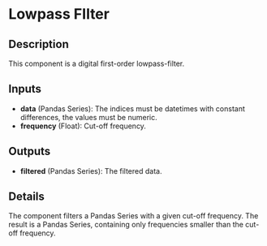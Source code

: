 # Lowpass FIlter

## Description
This component is a digital first-order lowpass-filter.

## Inputs
* **data** (Pandas Series): The indices must be datetimes with constant differences, the values must be numeric.
* **frequency** (Float): Cut-off frequency. 

## Outputs
* **filtered** (Pandas Series): The filtered data.

## Details
The component filters a Pandas Series with a given cut-off frequency. The result is a Pandas Series, containing only frequencies smaller than the cut-off frequency.

